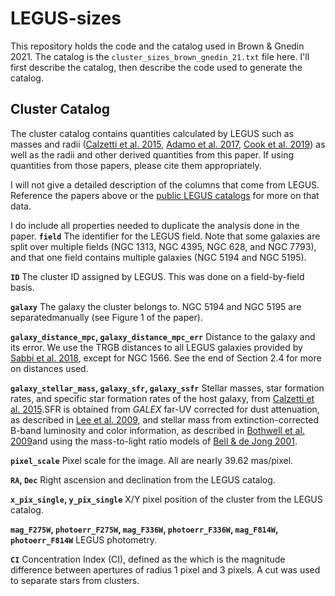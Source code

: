 # LEGUS-sizes
This repository holds the code and the catalog used in Brown & Gnedin 2021. The catalog is the `cluster_sizes_brown_gnedin_21.txt` file here. I'll first describe the catalog, then describe the code used to generate the catalog.

## Cluster Catalog
The cluster catalog contains quantities calculated by LEGUS such as masses and radii ([Calzetti et al. 2015](https://ui.adsabs.harvard.edu/abs/2015AJ....149...51C/abstract), [Adamo et al. 2017](https://ui.adsabs.harvard.edu/abs/2017ApJ...841..131A/abstract), [Cook et al. 2019](https://ui.adsabs.harvard.edu/abs/2019MNRAS.484.4897C/abstract)) as well as the radii and other derived quantities from this paper. If using quantities from those papers, please cite them appropriately.

I will not give a detailed description of the columns that come from LEGUS. Reference the papers above or the [public LEGUS catalogs](https://archive.stsci.edu/prepds/legus/dataproducts-public.html) for more on that data.

I do include all properties needed to duplicate the analysis done in the paper.
**`field`**
The identifier for the LEGUS field. Note that some galaxies are split over multiple fields (NGC 1313, NGC 4395, NGC 628, and NGC 7793), and that one field contains multiple galaxies (NGC 5194 and NGC 5195).

**`ID`**
The cluster ID assigned by LEGUS. This was done on a field-by-field basis.

**`galaxy`**
The galaxy the cluster belongs to. NGC 5194 and NGC 5195 are separatedmanually (see Figure 1 of the paper). 

**`galaxy_distance_mpc`, `galaxy_distance_mpc_err`**
Distance to the galaxy and its error. We use the TRGB distances to all LEGUS galaxies provided by [Sabbi et al. 2018](https://ui.adsabs.harvard.edu/abs/2018ApJS..235...23S/abstract), except for NGC 1566. See the end of Section 2.4 for more on distances used.

**`galaxy_stellar_mass`, `galaxy_sfr`, `galaxy_ssfr`**
Stellar masses, star formation rates, and  specific star formation rates of the host galaxy, from [Calzetti et al. 2015](https://ui.adsabs.harvard.edu/abs/2015AJ....149...51C/abstract).SFR is obtained from *GALEX* far-UV corrected for dust attenuation, as described in [Lee et al. 2009](https://ui.adsabs.harvard.edu/abs/2009ApJ...706..599L/abstract), and stellar mass from extinction-corrected B-band luminosity and color information, as described in [Bothwell et al. 2009](https://ui.adsabs.harvard.edu/abs/2009MNRAS.400..154B/abstract)and using the mass-to-light ratio models of [Bell & de Jong 2001](https://ui.adsabs.harvard.edu/abs/2001ApJ...550..212B/abstract).

**`pixel_scale`**
Pixel scale for the image. All are nearly 39.62 mas/pixel.

**`RA`, `Dec`**
Right ascension and declination from the LEGUS catalog.

**`x_pix_single`, `y_pix_single`**
X/Y pixel position of the cluster from the LEGUS catalog.

**`mag_F275W`, `photoerr_F275W`, `mag_F336W`, `photoerr_F336W`, `mag_F814W`, `photoerr_F814W`**
LEGUS photometry.

**`CI`**
Concentration Index (CI), defined as the which is the magnitude difference between apertures of radius 1 pixel and 3 pixels. A cut was used to separate stars from clusters.

